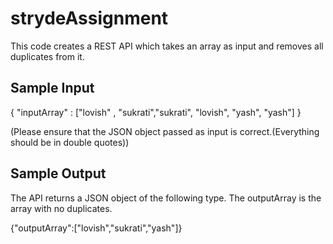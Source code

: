 # strydeAssignment

This code creates a REST API which takes an array as input and removes all duplicates from it.

## Sample Input 
{ "inputArray" : ["lovish" , "sukrati","sukrati", "lovish", "yash", "yash"] }

(Please ensure that the JSON object passed as input is correct.(Everything should be in double quotes))


## Sample Output

The API returns a JSON object of the following type. 
The outputArray is the array with no duplicates.

{"outputArray":["lovish","sukrati","yash"]}
